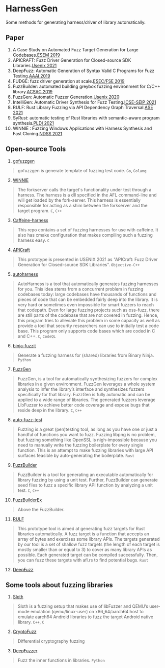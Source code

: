 # HarnessGen
Some methods for generating harness/driver of library automatically.

## Paper

1. A Case Study on Automated Fuzz Target Generation for Large Codebases.[ESEM 2019](https://ieeexplore.ieee.org/document/8870150)
2. APICRAFT: Fuzz Driver Generation for Closed-source SDK Libraries.[Usenix 2021](https://www.usenix.org/system/files/sec21-zhang-cen.pdf)
3. DeepFuzz: Automatic Generation of Syntax Valid C Programs for Fuzz Testing.[AAAI 2019](https://faculty.ist.psu.edu/wu/papers/DeepFuzz.pdf)
4. FUDGE: fuzz driver generation at scale.[ESEC/FSE 2019](https://dl.acm.org/doi/pdf/10.1145/3338906.3340456)
5. FuzzBuilder: automated building greybox fuzzing environment for C/C++ library.[ACSAC 2019](https://dl.acm.org/doi/pdf/10.1145/3359789.3359846)
6. FuzzGen: Automatic Fuzzer Generation.[Usenix 2020](https://www.usenix.org/system/files/sec20fall_ispoglou_prepub.pdf)
7. IntelliGen: Automatic Driver Synthesis for Fuzz Testing.[ICSE-SEIP 2021](http://www.wingtecher.com/themes/WingTecherResearch/assets/papers/icse_seip_0221.pdf)
8. RULF: Rust Library Fuzzing via API Dependency Graph Traversal.[ASE 2021](https://arxiv.org/pdf/2104.12064.pdf)
9. SyRust: automatic testing of Rust libraries with semantic-aware program synthesis.[PLDI 2021](https://sat-group.github.io/ruben/media/pldi21-syrust.pdf)
10. WINNIE : Fuzzing Windows Applications with Harness Synthesis and Fast Cloning.[NDSS 2021](https://taesoo.kim/pubs/2021/jung:winnie.pdf)

## Open-source Tools

1. [gofuzzgen](https://github.com/kimuson13/gofuzzgen)

> gofuzzgen is generate template of fuzzing test code. 
> `Go`, `Golang`

2. [WINNIE](https://github.com/sslab-gatech/winnie)

> The forkserver calls the target's functionality under test through a harness. The harness is a dll specified in the AFL command-line and will get loaded by the fork-server. This harness is essentially responsible for acting as a shim between the forkserver and the target program. 
> `C`, `C++`

3. [Caffeine-harness](https://github.com/insufficiently-caffeinated/fuzzing-harnesses)

> This repo contains a set of fuzzing harnesses for use with caffeine. It also has cmake configuration that makes compiling such a fuzzing harness easy.
> `C`

4. [APICraft](https://github.com/occia/apicraft)

> This prototype is presented in USENIX 2021 as "APICraft: Fuzz Driver Generation for Closed-source SDK Libraries".
> `Objective-C++`

5. [autoharness](https://github.com/parikhakshat/autoharness)

> AutoHarness is a tool that automatically generates fuzzing harnesses for you. This idea stems from a concurrent problem in fuzzing codebases today: large codebases have thousands of functions and pieces of code that can be embedded fairly deep into the library. It is very hard or sometimes even impossible for smart fuzzers to reach that codepath. Even for large fuzzing projects such as oss-fuzz, there are still parts of the codebase that are not covered in fuzzing. Hence, this program tries to alleviate this problem in some capacity as well as provide a tool that security researchers can use to initially test a code base. This program only supports code bases which are coded in C and C++.
> `C`, `CodeQL`

6. [binja-fuzzit](https://github.com/bsw4p/binja-fuzzit)

> Generate a fuzzing harness for (shared) libraries from Binary Ninja.
> `Python`

7. [FuzzGen](https://github.com/HexHive/FuzzGen)

> FuzzGen, is a tool for automatically synthesizing fuzzers for complex libraries in a given environment. FuzzGen leverages a whole system analysis to infer the library’s interface and synthesizes fuzzers specifically for that library.
> FuzzGen is fully automatic and can be applied to a wide range of libraries. The generated fuzzers leverage LibFuzzer to achieve better code coverage and expose bugs that reside deep in the library.
> `C`, `C++`

8. [auto-fuzz-test](https://github.com/rust-fuzz/auto-fuzz-test)

> Fuzzing is a great (pen)testing tool, as long as you have one or just a handful of functions you want to fuzz. Fuzzing libpng is no problem, but fuzzing something like OpenSSL is nigh-impossible because you need to manually write the fuzzing boilerplate for every single function.
> This is an attempt to make fuzzing libraries with large API surfaces feasible by auto-generating the boilerplate. 
> `Rust`

9. [FuzzBuilder](https://github.com/hksecurity/FuzzBuilder)

> FuzzBuilder is a tool for generating an executable automatically for library fuzzing by using a unit test. Further, FuzzBuilder can generate seed files to fuzz a specific library API function by analyzing a unit test. 
> `C`, `C++`

10. [FuzzBuilderEx](https://github.com/kppw99/FuzzBuilderEx)

> Above the FuzzBuilder.

11. [RULF](https://github.com/Artisan-Lab/RULF)

> This prototype tool is aimed at generating fuzz targets for Rust libraries automatically. A fuzz target is a function that accepts an array of bytes and exercises some library APIs. The targets generated by our tool is a set of shallow fuzz targets (the length of each target is mostly smaller than or equal to 3) to cover as many library APIs as possible. Each generated target can be compiled successfully. Then, you can fuzz these targets with afl.rs to find potential bugs.
> `Rust`

12. [DeepFuzz](https://github.com/BambooL/DeepFuzz-AAAI-19)

## Some tools about fuzzing libraries

1. [Sloth](https://github.com/ant4g0nist/Sloth)

> Sloth is a fuzzing setup that makes use of libFuzzer and QEMU’s user-mode emulation (qemu/linux-user) on x86_64/aarch64 host to emulate aarch64 Android libraries to fuzz the target Android native library.
> `C++`, `C`

2. [CryptoFuzz](https://github.com/guidovranken/cryptofuzz)

> Differential cryptography fuzzing

3. [DeepFuzzer](https://github.com/G0o9leA1/DeepFuzzer)

> Fuzz the inner functions in libraries.
> `Python`


